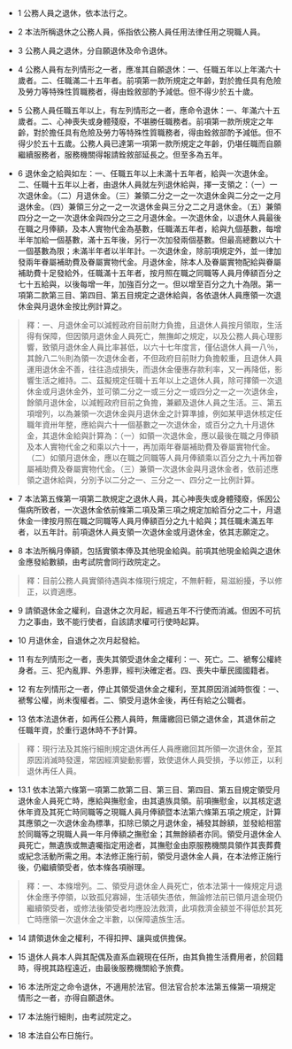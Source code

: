 * 1 公務人員之退休，依本法行之。

* 2 本法所稱退休之公務人員，係指依公務人員任用法律任用之現職人員。

* 3 公務人員之退休，分自願退休及命令退休。

* 4 公務人員有左列情形之一者，應准其自願退休：一、任職五年以上年滿六十歲者。二、任職滿二十五年者。前項第一款所規定之年齡，對於擔任具有危險及勞力等特殊性質職務者，得由銓敘部酌予減低。但不得少於五十歲。

* 5 公務人員任職五年以上，有左列情形之一者，應命令退休：一、年滿六十五歲者。二、心神喪失或身體殘廢，不堪勝任職務者。前項第一款所規定之年齡，對於擔任具有危險及勞力等特殊性質職務者，得由銓敘部酌予減低。但不得少於五十五歲。公務人員已達第一項第一款所規定之年齡，仍堪任職而自願繼續服務者，服務機關得報請銓敘部延長之。但至多為五年。

* 6 退休金之給與如左：一、任職五年以上未滿十五年者，給與一次退休金。二、任職十五年以上者，由退休人員就左列退休給與，擇一支領之：（一）一次退休金。（二）月退休金。（三）兼領二分之一之一次退休金與二分之一之月退休金。（四）兼領三分之一之一次退休金與三分之二之月退休金。（五）兼領四分之一之一次退休金與四分之三之月退休金。一次退休金，以退休人員最後在職之月俸額，及本人實物代金為基數，任職滿五年者，給與九個基數，每增半年加給一個基數，滿十五年後，另行一次加發兩個基數。但最高總數以六十一個基數為限；未滿半年者以半年計。一次退休金，除前項規定外，並一律加發兩年眷屬補助費及眷屬實物代金。月退休金，除本人及眷屬實物配給與眷屬補助費十足發給外，任職滿十五年者，按月照在職之同職等人員月俸額百分之七十五給與，以後每增一年，加強百分之一。但以增至百分之九十為限。第一項第二款第三目、第四目、第五目規定之退休給與，各依退休人員應領一次退休金與月退休金按比例計算之。

> 釋：一、月退休金可以減輕政府目前財力負擔，且退休人員按月領取，生活得有保障，但因領月退休金人員死亡，無撫卹之規定，以及公務人員心理影響，致領月退休金人員比率甚低，以六十七年度言，僅佔退休人員一八％，其餘八二％則為領一次退休金者，不但政府目前財力負擔較重，且退休人員運用退休金不善，往往造成損失，而退休金優惠存款利率，又一再降低，影響生活之維持。二、茲擬規定任職十五年以上之退休人員，除可擇領一次退休金或月退休金外，並可領二分之一或三分之一或四分之一之一次退休金，餘領月退休金，以減輕政府目前之負擔，兼顧及退休人員之生活。三、第五項增列，以為兼領一次退休金與月退休金之計算準據，例如某甲退休核定任職年資卅年整，應給與六十一個基數之一次退休金，或百分之九十月退休金，其退休金給與計算為：（一）如領一次退休金，應以最後在職之月俸額及本人實物代金之和乘以六十一，再加兩年眷屬補助費及眷屬實物代金。（二）如領月退休金，應以在職之同職等人員月俸額乘以百分之九十再加眷屬補助費及眷屬實物代金。（三）兼領一次退休金與月退休金者，依前述應領之退休給與，分別予以二分之一、三分之一、四分之一比例計算。

* 7 本法第五條第一項第二款規定之退休人員，其心神喪失或身體殘廢，係因公傷病所致者，一次退休金依前條第二項及第三項之規定加給百分之二十，月退休金一律按月照在職之同職等人員月俸額百分之九十給與；其任職未滿五年者，以五年計。前項退休人員支領一次退休金或月退休金，依其志願定之。

* 8 本法所稱月俸額，包括實領本俸及其他現金給與。前項其他現金給與之退休金應發給數額，由考試院會同行政院定之。

> 釋：目前公務人員實領待遇與本條現行規定，不無軒輊，易滋紛擾，予以修正，以資適應。

* 9 請領退休金之權利，自退休之次月起，經過五年不行使而消滅。但因不可抗力之事由，致不能行使者，自該請求權可行使時起算。

* 10 月退休金，自退休之次月起發給。

* 11 有左列情形之一者，喪失其領受退休金之權利：一、死亡。二、褫奪公權終身者。三、犯內亂罪、外患罪，經判決確定者。四、喪失中華民國國籍者。

* 12 有左列情形之一者，停止其領受退休金之權利，至其原因消滅時恢復：一、褫奪公權，尚未復權者。二、領受月退休金後，再任有給之公職者。

* 13 依本法退休者，如再任公務人員時，無庸繳回已領之退休金，其退休前之任職年資，於重行退休時不予計算。

> 釋：現行法及其施行細則規定退休再任人員應繳回其所領一次退休金，至其原因消滅時發還，常因經濟變動影響，致使退休人員受損，予以修正，以利退休再任人員。

* 13.1 依本法第六條第一項第二款第二目、第三目、第四目、第五目規定領受月退休金人員死亡時，應給與撫慰金，由其遺族具領。前項撫慰金，以其核定退休年資及其死亡時同職等之現職人員月俸額暨本法第六條第五項之規定，計算其應領之一次退休金為標準，扣除已領之月退休金，補發其餘額，並發給相當於同職等之現職人員一年月俸額之撫慰金；其無餘額者亦同。領受月退休金人員死亡，無遺族或無遺囑指定用途者，其撫慰金由原服務機關具領作其喪葬費或紀念活動所需之用。本法修正施行前，領受月退休金人員，在本法修正施行後，仍繼續領受者，依本條各項辦理。

> 釋：一、本條增列。二、領受月退休金人員死亡，依本法第十一條規定月退休金應予停領，以致孤兒寡婦，生活頓失憑依，無論修法前已領月退金現仍繼續領受者，或修法後領受者均應設法救濟，此項救濟金額並不得低於其死亡時應領一次退休金之半數，以保障遺族生活。

* 14 請領退休金之權利，不得扣押、讓與或供擔保。

* 15 退休人員本人與其配偶及直系血親現在任所，由其負擔生活費用者，於回籍時，得視其路程遠近，由最後服務機關給予旅費。

* 16 本法所定之命令退休，不適用於法官。但法官合於本法第五條第一項規定情形之一者，亦得自願退休。

* 17 本法施行細則，由考試院定之。

* 18 本法自公布日施行。


